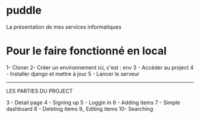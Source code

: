 # puddle
La présentation de mes services informatiques
# Pour le faire fonctionné en local
1- Cloner
2- Créer un environnement ici, c'est : env
3 - Accéder au project
4 - Installer django et mettre à jour
5 - Lancer le serveur 


----------------------------------
LES PARTIES DU PROJECT

3 - Detail page
4 - Signing up
5 - Loggin in
6 - Adding items
7 - Simple dashboard
8 - Deleting items
9_  Editing items
10- Searching
